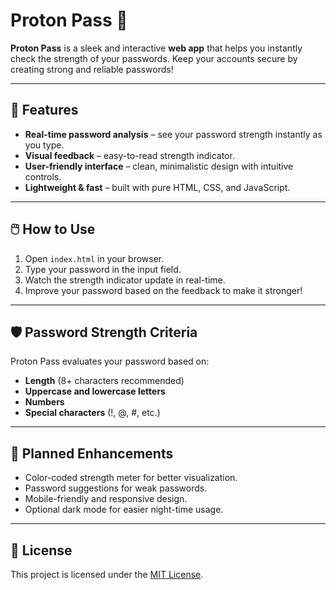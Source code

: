 # Proton Pass 🔐

**Proton Pass** is a sleek and interactive **web app** that helps you instantly check the strength of your passwords. Keep your accounts secure by creating strong and reliable passwords!  

---

## 🚀 Features

- **Real-time password analysis** – see your password strength instantly as you type.  
- **Visual feedback** – easy-to-read strength indicator.  
- **User-friendly interface** – clean, minimalistic design with intuitive controls.  
- **Lightweight & fast** – built with pure HTML, CSS, and JavaScript.  

---

## 🖱️ How to Use

1. Open `index.html` in your browser.  
2. Type your password in the input field.  
3. Watch the strength indicator update in real-time.  
4. Improve your password based on the feedback to make it stronger!  

---

## 🛡️ Password Strength Criteria

Proton Pass evaluates your password based on:  

- **Length** (8+ characters recommended)  
- **Uppercase and lowercase letters**  
- **Numbers**  
- **Special characters** (!, @, #, etc.)  

---

## 🌟 Planned Enhancements

- Color-coded strength meter for better visualization.  
- Password suggestions for weak passwords.  
- Mobile-friendly and responsive design.  
- Optional dark mode for easier night-time usage.  

---

## 📄 License

This project is licensed under the [MIT License](LICENSE).  
